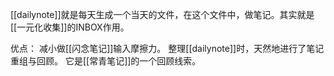 [[dailynote]]就是每天生成一个当天的文件，在这个文件中，做笔记。其实就是[[一元化收集]]的INBOX作用。

优点：
减小做[[闪念笔记]]输入摩擦力。
整理[[dailynote]]时，天然地进行了笔记重组与回顾。
它是[[常青笔记]]的一个回顾线索。




